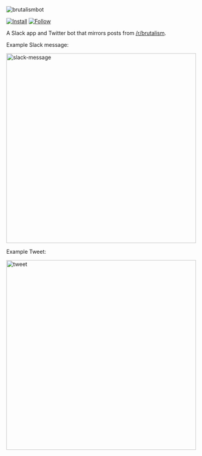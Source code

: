 <img alt="brutalismbot" src="https://brutalismbot.com/docs/banner.png"/>

[![Install](https://img.shields.io/badge/Slack-install-4A154B?logo=slack&style=for-the-badge)](https://slack.com/apps/AH0KW28C9-brutalismbot)
[![Follow](https://img.shields.io/badge/Twitter-follow-1DA1F2?logo=twitter&style=for-the-badge)](https://twitter.com/brutalismbot)

A Slack app and Twitter bot that mirrors posts from [/r/brutalism](https://www.reddit.com/r/brutalism/new).

Example Slack message:

<img alt="slack-message" src="https://brutalismbot.com/docs/slack-message.png" width="500"/>

Example Tweet:

<img alt="tweet" src="https://brutalismbot.com/docs/tweet.png" width="500"/>
